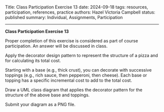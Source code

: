 Title: Class Participation Exercise 13
date: 2024-09-18
tags: resources, participation, references, practice
authors: Hazel Victoria Campbell
status: published
summary: Individual, Assignments, Participation

----

**Class Participation Exercise 13**

Proper completion of this exercise is considered as part of course participation. An answer will be discussed in class.

Apply the decorator design pattern to represent the structure of a pizza and for calculating its total cost.

Starting with a base (e.g., thick crust), you can decorate with successive toppings (e.g., rich sauce, then pepperoni, then cheese). Each base or topping has a specific incremental cost to add to the total cost.

Draw a UML class diagram that applies the decorator pattern for the structure of the above base and toppings.

Submit your diagram as a PNG file.































